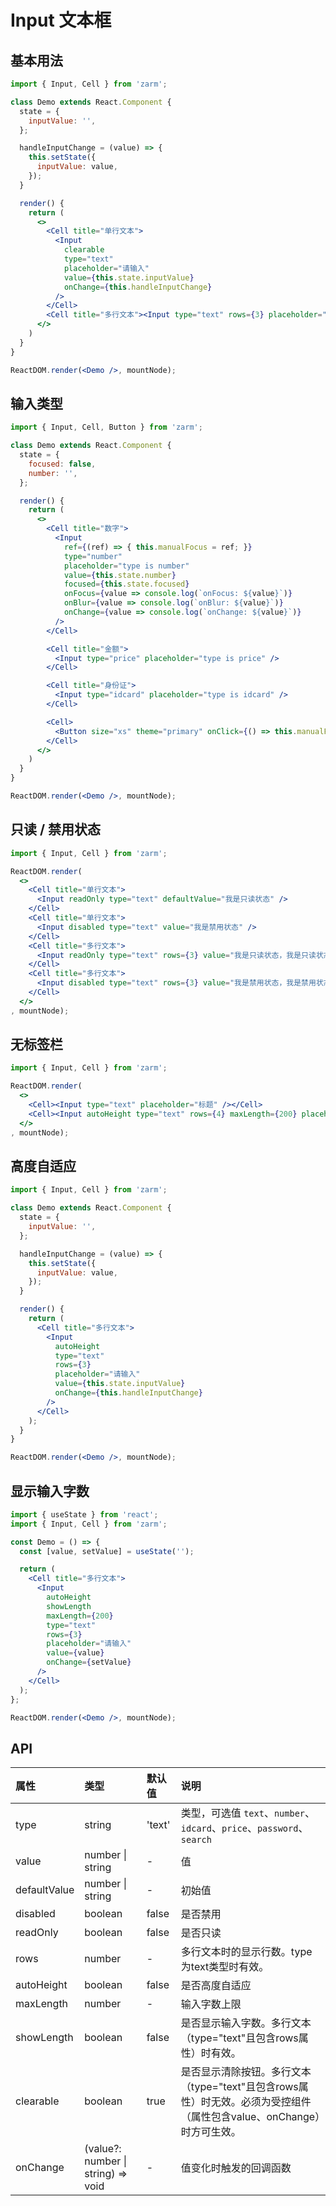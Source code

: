 # Input 文本框



## 基本用法

```jsx
import { Input, Cell } from 'zarm';

class Demo extends React.Component {
  state = {
    inputValue: '',
  };

  handleInputChange = (value) => {
    this.setState({
      inputValue: value,
    });
  }

  render() {
    return (
      <>
        <Cell title="单行文本">
          <Input
            clearable
            type="text"
            placeholder="请输入"
            value={this.state.inputValue}
            onChange={this.handleInputChange}
          />
        </Cell>
        <Cell title="多行文本"><Input type="text" rows={3} placeholder="请输入" /></Cell>
      </>
    )
  }
}

ReactDOM.render(<Demo />, mountNode);
```

## 输入类型

```jsx
import { Input, Cell, Button } from 'zarm';

class Demo extends React.Component {
  state = {
    focused: false,
    number: '',
  };

  render() {
    return (
      <>
        <Cell title="数字">
          <Input
            ref={(ref) => { this.manualFocus = ref; }}
            type="number"
            placeholder="type is number"
            value={this.state.number}
            focused={this.state.focused}
            onFocus={value => console.log(`onFocus: ${value}`)}
            onBlur={value => console.log(`onBlur: ${value}`)}
            onChange={value => console.log(`onChange: ${value}`)}
          />
        </Cell>

        <Cell title="金额">
          <Input type="price" placeholder="type is price" />
        </Cell>

        <Cell title="身份证">
          <Input type="idcard" placeholder="type is idcard" />
        </Cell>

        <Cell>
          <Button size="xs" theme="primary" onClick={() => this.manualFocus.focus()}>click to focus the first input</Button>
        </Cell>
      </>
    )
  }
}

ReactDOM.render(<Demo />, mountNode);
```



## 只读 / 禁用状态

```jsx
import { Input, Cell } from 'zarm';

ReactDOM.render(
  <>
    <Cell title="单行文本">
      <Input readOnly type="text" defaultValue="我是只读状态" />
    </Cell>
    <Cell title="单行文本">
      <Input disabled type="text" value="我是禁用状态" />
    </Cell>
    <Cell title="多行文本">
      <Input readOnly type="text" rows={3} value="我是只读状态，我是只读状态，我是只读状态，我是只读状态。" />
    </Cell>
    <Cell title="多行文本">
      <Input disabled type="text" rows={3} value="我是禁用状态，我是禁用状态，我是禁用状态，我是禁用状态。" />
    </Cell>
  </>
, mountNode);
```



## 无标签栏
```jsx
import { Input, Cell } from 'zarm';

ReactDOM.render(
  <>
    <Cell><Input type="text" placeholder="标题" /></Cell>
    <Cell><Input autoHeight type="text" rows={4} maxLength={200} placeholder="摘要" /></Cell>
  </>
, mountNode);
```



## 高度自适应

```jsx
import { Input, Cell } from 'zarm';

class Demo extends React.Component {
  state = {
    inputValue: '',
  };

  handleInputChange = (value) => {
    this.setState({
      inputValue: value,
    });
  }

  render() {
    return (
      <Cell title="多行文本">
        <Input
          autoHeight
          type="text"
          rows={3}
          placeholder="请输入"
          value={this.state.inputValue}
          onChange={this.handleInputChange}
        />
      </Cell>
    );
  }
}

ReactDOM.render(<Demo />, mountNode);
```


## 显示输入字数
```jsx
import { useState } from 'react';
import { Input, Cell } from 'zarm';

const Demo = () => {
  const [value, setValue] = useState('');

  return (
    <Cell title="多行文本">
      <Input
        autoHeight
        showLength
        maxLength={200}
        type="text"
        rows={3}
        placeholder="请输入"
        value={value}
        onChange={setValue}
      />
    </Cell>
  );
};

ReactDOM.render(<Demo />, mountNode);
```



## API

| 属性 | 类型 | 默认值 | 说明 |
| :--- | :--- | :--- | :--- |
| type | string | 'text' | 类型，可选值 `text`、`number`、`idcard`、`price`、`password`、`search` |
| value | number \| string | - | 值 |
| defaultValue | number \| string | - | 初始值 |
| disabled | boolean | false | 是否禁用 |
| readOnly | boolean | false | 是否只读 |
| rows | number | - | 多行文本时的显示行数。type为text类型时有效。 |
| autoHeight | boolean | false | 是否高度自适应 |
| maxLength | number | - | 输入字数上限 |
| showLength | boolean | false | 是否显示输入字数。多行文本（type="text"且包含rows属性）时有效。 |
| clearable | boolean | true | 是否显示清除按钮。多行文本（type="text"且包含rows属性）时无效。必须为受控组件（属性包含value、onChange）时方可生效。 |
| onChange | (value?: number \| string) => void | - | 值变化时触发的回调函数 |

